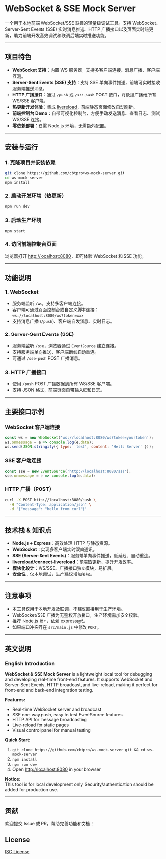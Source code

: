 # WebSocket & SSE Mock Server

一个用于本地前端 WebSocket/SSE 联调的轻量级调试工具。支持 WebSocket、Server-Sent Events (SSE) 实时消息推送、HTTP 广播接口以及页面实时热更新，助力前端开发高效调试和联调后端实时推送功能。

---

## 项目特色

- **WebSocket 支持**：内置 WS 服务器，支持多客户端连接、消息广播、客户端互测。
- **Server-Sent Events (SSE) 支持**：支持 SSE 单向事件推送，前端可实时接收服务端推送消息。
- **HTTP 广播接口**：通过 `/push` 或 `/sse-push` POST 接口，将数据广播给所有 WS/SSE 客户端。
- **热更新开发体验**：集成 [livereload](https://github.com/livereload/livereload-js)，前端静态页面修改自动刷新。
- **前端控制台 Demo**：自带可视化控制台，方便手动发送消息、查看日志、测试 WS/SSE 连接。
- **零依赖部署**：仅需 Node.js 环境，无需额外配置。

---

## 安装与运行

### 1. 克隆项目并安装依赖

```bash
git clone https://github.com/cbtpro/ws-mock-server.git
cd ws-mock-server
npm install
```

### 2. 启动开发环境（热更新）

```bash
npm run dev
```

### 3. 启动生产环境

```bash
npm start
```

### 4. 访问前端控制台页面

浏览器打开 [http://localhost:8080](http://localhost:8080)，即可体验 WebSocket 和 SSE 功能。

---

## 功能说明

### 1. WebSocket

- 服务端监听 `/ws`，支持多客户端连接。
- 客户端可通过页面控制台或自定义脚本连接：  
  `ws://localhost:8080/ws?token=xxx`
- 支持消息广播 (`/push`)、客户端自发消息、实时日志。

### 2. Server-Sent Events (SSE)

- 服务端监听 `/sse`，浏览器通过 `EventSource` 建立连接。
- 支持服务端单向推送、客户端断线自动重连。
- 可通过 `/sse-push` POST 广播消息。

### 3. HTTP 广播接口

- 使用 `/push` POST 广播数据到所有 WS/SSE 客户端。
- 支持 JSON 格式，前端页面自带输入框和日志。

---

## 主要接口示例

### WebSocket 客户端连接

```js
const ws = new WebSocket('ws://localhost:8080/ws?token=yourtoken');
ws.onmessage = e => console.log(e.data);
ws.send(JSON.stringify({ type: 'test', content: 'Hello Server' }));
```

### SSE 客户端连接

```js
const sse = new EventSource('http://localhost:8080/sse');
sse.onmessage = e => console.log(e.data);
```

### HTTP 广播（POST）

```bash
curl -X POST http://localhost:8080/push \
  -H "Content-Type: application/json" \
  -d '{"message": "hello from curl"}'
```

---

## 技术栈 & 知识点

- **Node.js + Express**：高效处理 HTTP 与静态资源。
- **WebSocket**：实现多客户端实时双向通讯。
- **SSE (Server-Sent Events)**：服务端单向事件推送，低延迟、自动重连。
- **livereload/connect-livereload**：前端热更新，提升开发效率。
- **模块化设计**：WS/SSE、广播接口独立模块，易扩展。
- **安全性**：仅本地调试，生产建议增加鉴权。

---

## 注意事项

- 本工具仅用于本地开发及联调，不建议直接用于生产环境。
- WebSocket/SSE 广播为无鉴权开放接口，生产环境需加安全校验。
- 推荐 Node.js 18+，依赖 express@5。
- 如果端口冲突可在 `src/main.js` 中修改 `PORT`。

---

## 英文说明

### English Introduction

**WebSocket & SSE Mock Server** is a lightweight local tool for debugging and developing real-time front-end features. It supports WebSocket and Server-Sent Events, HTTP broadcast, and live-reload, making it perfect for front-end and back-end integration testing.

**Features:**
- Real-time WebSocket server and broadcast
- SSE one-way push, easy to test EventSource features
- HTTP API for message broadcasting
- Live-reload for static pages
- Visual control panel for manual testing

**Quick Start:**
1. `git clone https://github.com/cbtpro/ws-mock-server.git && cd ws-mock-server`
2. `npm install`
3. `npm run dev`
4. Open [http://localhost:8080](http://localhost:8080) in your browser

**Notice:**  
This tool is for local development only. Security/authentication should be added for production use.

---

## 贡献

欢迎提交 Issue 或 PR，帮助完善功能和文档！

## License

[ISC License](https://opensource.org/licenses/ISC)
